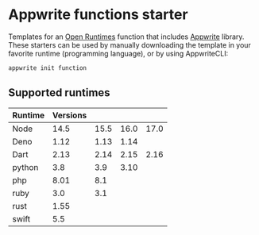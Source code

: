 # Appwrite functions starter

Templates for an [Open Runtimes](https://github.com/open-runtimes/open-runtimes) function that includes [Appwrite](https://github.com/appwrite/appwrite) library. These starters can be used by manually downloading the template in your favorite runtime (programming language), or by using AppwriteCLI:

```bash
appwrite init function
```

## Supported runtimes

| Runtime | Versions |      |      |      |
| ------- | -------- | ---- | ---- | ---- |
| Node    | 14.5     | 15.5 | 16.0 | 17.0 |
| Deno    | 1.12     | 1.13 | 1.14 |      |
| Dart    | 2.13     | 2.14 | 2.15 | 2.16 |
| python  | 3.8      | 3.9  | 3.10 |      |
| php     | 8.01     | 8.1  |      |      |
| ruby    | 3.0      | 3.1  |      |      |
| rust    | 1.55     |      |      |      |
| swift   | 5.5      |      |      |      |
